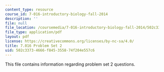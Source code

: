 ```yaml
---
content_type: resource
course_id: 7-016-introductory-biology-fall-2014
description: ''
file: null
file_location: /coursemedia/7-016-introductory-biology-fall-2014/502c33734666f845355874f204e557c6_MIT7_016F14_Pset2Q.pdf
file_type: application/pdf
layout: pdf
license: https://creativecommons.org/licenses/by-nc-sa/4.0/
title: 7.016 Problem Set 2
uid: 502c3373-4666-f845-3558-74f204e557c6
---
```

This file contains information regarding problem set 2 questions. 
